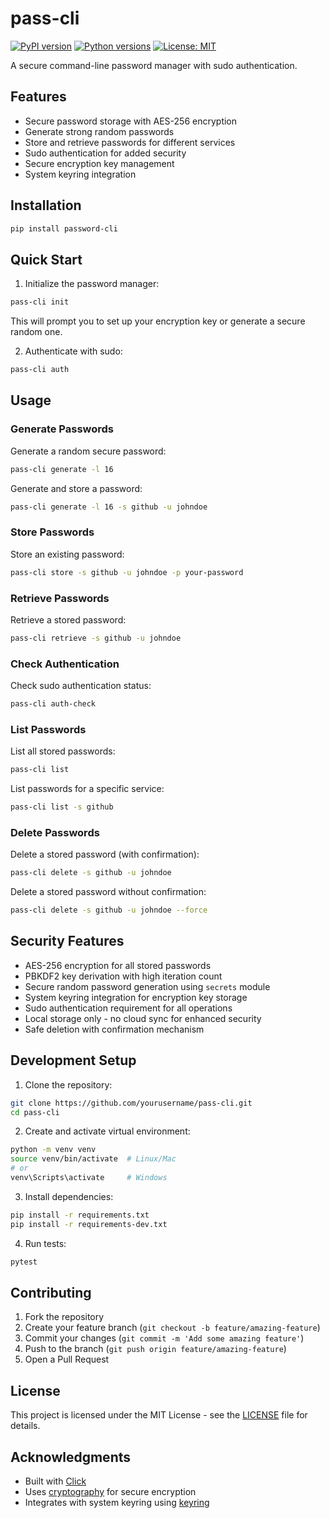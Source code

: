 # pass-cli

[![PyPI version](https://badge.fury.io/py/password-cli.svg)](https://badge.fury.io/py/password-cli)
[![Python versions](https://img.shields.io/pypi/pyversions/password-cli.svg)](https://pypi.org/project/password-cli/)
[![License: MIT](https://img.shields.io/badge/License-MIT-yellow.svg)](https://opensource.org/licenses/MIT)

A secure command-line password manager with sudo authentication.

## Features

- Secure password storage with AES-256 encryption
- Generate strong random passwords
- Store and retrieve passwords for different services
- Sudo authentication for added security
- Secure encryption key management
- System keyring integration

## Installation

```bash
pip install password-cli
```

## Quick Start

1. Initialize the password manager:
```bash
pass-cli init
```
This will prompt you to set up your encryption key or generate a secure random one.

2. Authenticate with sudo:
```bash
pass-cli auth
```

## Usage

### Generate Passwords

Generate a random secure password:
```bash
pass-cli generate -l 16
```

Generate and store a password:
```bash
pass-cli generate -l 16 -s github -u johndoe
```

### Store Passwords

Store an existing password:
```bash
pass-cli store -s github -u johndoe -p your-password
```

### Retrieve Passwords

Retrieve a stored password:
```bash
pass-cli retrieve -s github -u johndoe
```

### Check Authentication

Check sudo authentication status:
```bash
pass-cli auth-check
```

### List Passwords

List all stored passwords:
```bash
pass-cli list
```

List passwords for a specific service:
```bash
pass-cli list -s github
```

### Delete Passwords

Delete a stored password (with confirmation):
```bash
pass-cli delete -s github -u johndoe
```

Delete a stored password without confirmation:
```bash
pass-cli delete -s github -u johndoe --force
```

## Security Features

- AES-256 encryption for all stored passwords
- PBKDF2 key derivation with high iteration count
- Secure random password generation using `secrets` module
- System keyring integration for encryption key storage
- Sudo authentication requirement for all operations
- Local storage only - no cloud sync for enhanced security
- Safe deletion with confirmation mechanism


## Development Setup

1. Clone the repository:
```bash
git clone https://github.com/yourusername/pass-cli.git
cd pass-cli
```

2. Create and activate virtual environment:
```bash
python -m venv venv
source venv/bin/activate  # Linux/Mac
# or
venv\Scripts\activate     # Windows
```

3. Install dependencies:
```bash
pip install -r requirements.txt
pip install -r requirements-dev.txt
```

4. Run tests:
```bash
pytest
```

## Contributing

1. Fork the repository
2. Create your feature branch (`git checkout -b feature/amazing-feature`)
3. Commit your changes (`git commit -m 'Add some amazing feature'`)
4. Push to the branch (`git push origin feature/amazing-feature`)
5. Open a Pull Request

## License

This project is licensed under the MIT License - see the [LICENSE](LICENSE) file for details.

## Acknowledgments

- Built with [Click](https://click.palletsprojects.com/)
- Uses [cryptography](https://cryptography.io/) for secure encryption
- Integrates with system keyring using [keyring](https://pypi.org/project/keyring/)